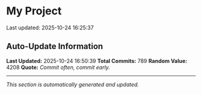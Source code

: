 # My Project


Last updated: 2025-10-24 16:25:37




























































































































































































































































































































































































































































































































































































































































































































































































































































































































































































































































































































































































































## Auto-Update Information

**Last Updated:** 2025-10-24 16:50:39
**Total Commits:** 789
**Random Value:** 4208
**Quote:** _Commit often, commit early._

---
_This section is automatically generated and updated._